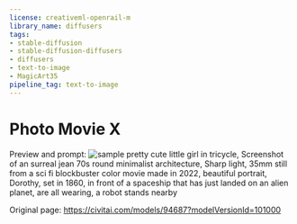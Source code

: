 ```yaml
---
license: creativeml-openrail-m
library_name: diffusers
tags:
- stable-diffusion
- stable-diffusion-diffusers
- diffusers
- text-to-image
- MagicArt35
pipeline_tag: text-to-image
---
```


# Photo Movie X

Preview and prompt:
![sample](https://cdn-uploads.huggingface.co/production/uploads/63239b8370edc53f51cd5d42/GAC3HQgB80SzHNB8hiRYP.png)
pretty cute little girl in tricycle, Screenshot of an surreal jean 70s round minimalist architecture, Sharp light, 35mm still from a sci fi blockbuster color movie made in 2022, beautiful portrait, Dorothy, set in 1860, in front of a spaceship that has just landed on an alien planet, are all wearing, a robot stands nearby

Original page:
https://civitai.com/models/94687?modelVersionId=101000
